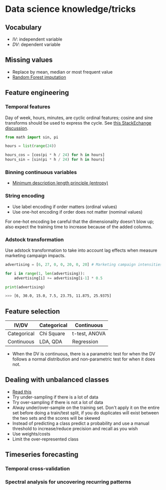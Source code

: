 # Data science knowledge/tricks


## Vocabulary

- *IV*: independent variable
- *DV*: dependent variable


## Missing values

- Replace by mean, median or most frequent value
- [Random Forest imputation](http://math.furman.edu/~dcs/courses/math47/R/library/randomForest/html/rfImpute.html)


## Feature engineering

### Temporal features

Day of week, hours, minutes, are cyclic ordinal features; cosine and sine transforms should be used to express the cycle. See [this StackEchange discussion](https://datascience.stackexchange.com/questions/5990/what-is-a-good-way-to-transform-cyclic-ordinal-attributes).

```python
from math import sin, pi

hours = list(range(24))

hours_cos = [cos(pi * h / 24) for h in hours]
hours_sin = [sin(pi * h / 24) for h in hours]
```

### Binning continuous variables

- [Minimum description length principle (entropy)](https://arxiv.org/abs/math/0406077)

### String encoding

- Use label encoding if order matters (ordinal values)
- Use one-hot encoding if order does not matter (nominal values)

For one-hot encoding be careful that the dimensionality doesn't blow up; also expect the training time to increase because of the added columns.

### Adstock transformation

Use adstock transformation to take into account lag effects when measure marketing campaign impacts.

```python
advertising = [6, 27, 0, 0, 20, 0, 20] # Marketing campaign intensities

for i in range(1, len(advertising)):
    advertising[i] += advertising[i-1] * 0.5

print(advertising)
```

```sh
>>> [6, 30.0, 15.0, 7.5, 23.75, 11.875, 25.9375]
```


## Feature selection

| IV/DV       | Categorical | Continuous    |
|-------------|-------------|---------------|
| Categorical | Chi Square  | t-test, ANOVA |
| Continuous  | LDA, QDA    | Regression    |

- When the DV is continuous, there is a parametric test for when the DV follows a normal distribution and non-parametric test for when it does not.


## Dealing with unbalanced classes

- [Read this](https://svds.com/learning-imbalanced-classes/)
- Try under-sampling if there is a lot of data
- Try over-sampling if there is not a lot of data
- Alway under/over-sample on the training set. Don't apply it on the entire set before doing a train/test split, if you do duplicates will exist between the two sets and the scores will be skewed
- Instead of predicting a class predict a probability and use a manual threshold to increase/reduce precision and recall as you wish
- Use weights/costs
- Limit the over-represented class


## Timeseries forecasting

### Temporal cross-validation

### Spectral analysis for uncovering recurring patterns



